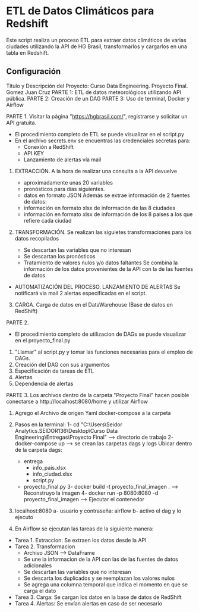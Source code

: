 # ETL de Datos Climáticos para Redshift

Este script realiza un proceso ETL para extraer datos climáticos de varias ciudades utilizando la API de HG Brasil, transformarlos y cargarlos en una tabla en Redshift.

## Configuración

Título y Descripción del Proyecto: Curso Data Engineering. Proyecto Final. Gomez Juan Cruz
PARTE 1: ETL de datos meteorológicos utilizando API pública. 
PARTE 2: Creación de un DAG
PARTE 3: Uso de terminal, Docker y Airflow 

PARTE 1.
Visitar la página "https://hgbrasil.com/", registrarse y solicitar un API gratuita.    

- El procedimiento completo de ETL se puede visualizar en el script.py
- En el archivo secrets.env se encuentras las credenciales secretas para:
    - Conexión a RedShift
    - API KEY
    - Lanzamiento de alertas vía mail

1) EXTRACCIÓN.
A la hora de realizar una consulta a la API devuelve 
    - aproximadamente unas 20 variables
    - pronósticos para días siguientes.
    - datos en formato JSON
Además se extrae información de 2 fuentes de datos:
    - información en formato xlsx de información de las 8 ciudades
    - información en formato xlsx de información de los 8 países a los que refiere cada ciudad

2) TRANSFORMACIÓN.
Se realizan las siguietes transformaciones para los datos recopilados
    - Se descartan las variables que no interesan
    - Se descartan los pronósticos
    - Tratamiento de valores nulos y/o datos faltantes
Se combina la información de los datos provenientes de la API con la de las fuentes de datos

- AUTOMATIZACIÓN DEL PROCESO. LANZAMIENTO DE ALERTAS
Se notificará via mail 2 alertas especificadas en el script.

3) CARGA.
Carga de datos en el DataWarehouse (Base de datos en RedShift)

PARTE 2.
- El procedimiento completo de utilizacion de DAGs se puede visualizar en el proyecto_final.py

1) "Llamar" al script.py y tomar las funciones necesarias para el empleo de DAGs.
2) Creación del DAG con sus argumentos
3) Especificación de tareas de ETL
4) Alertas
5) Dependencia de alertas

PARTE 3. 
Los archivos dentro de la carpeta "Proyecto Final" hacen posible conectarse a http://localhost:8080/home y utilizar Airflow

1) Agrego el Archivo de origen Yaml docker-compose a la carpeta

2) Pasos en la terminal:
    1- cd "C:\Users\Seidor Analytics.SEIDOR136\Desktop\Curso Data Engineering\Entregas\Proyecto Final" --> directorio de trabajo
    2- docker-compose up --> se crean las carpetas dags y logs
Ubicar dentro de la carpeta dags:
    - entrega
        - info_pais.xlsx
        - info_ciudad.xlsx
        - script.py
    - proyecto_final.py
    3- docker build -t proyecto_final_imagen . --> Reconstruyo la imagen
	4- docker run -p 8080:8080 -d proyecto_final_imagen --> Ejecutar el contenedor


3) localhost:8080
	a- usuario y contraseña: airflow
	b- activo el dag y lo ejecuto

4) En Airflow se ejecutan las tareas de la siguiente manera:
- Tarea 1. Extraccion: Se extraen los datos desde la API
- Tarea 2. Transformacion
	-  Archivo JSON --> DataFrame
  	-  Se une la informacion de la API con las de las fuentes de datos adicionales
	-  Se descartan las variables que no interesan
	-  Se descarta los duplicados y se reemplazan los valores nulos
 	-  Se agrega una columna temporal que indica el momento en que se carga el dato
- Tarea 3. Carga: Se cargan los datos en la base de datos de RedShift
- Tarea 4. Alertas: Se envían alertas en caso de ser necesario
